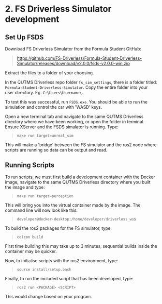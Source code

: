 # 2. FS Driverless Simulator development

## Set Up FSDS

Download FS Driverless Simulator from the Formula Student GitHub:

> <https://github.com/FS-Driverless/Formula-Student-Driverless-Simulator/releases/download/v2.0.0/fsds-v2.0.0-win.zip>

Extract the files to a folder of your choosing.

In the QUTMS Driverless repo folder `fs_sim_settings`, there is a folder titled: `Formula-Student-Driverless-Simulator`.
Copy the entire folder into your user directory.
Eg. `C:\Users\Username\`.

To test this was successful, run `FSDS.exe`.
You should be able to run the simulation and control the car with 'WASD' keys.

Open a new terminal tab and navigate to the same QUTMS Driverless directory where we have been working, or open the folder in terminal. Ensure XServer and the FSDS simulator is running. Type:

> `make run target=unreal_sim`

This will make a 'bridge' between the FS simulator and the ros2 node where scripts are running so data can be output and read.

## Running Scripts

To run scripts, we must first build a development container with the Docker image, navigate to the same QUTMS Driverless directory where you built the image and type:

> `make run target=perception`

This will bring you into the virtual container made by the image. The command line will now look like this:

> `developer@docker-desktop:/home/developer/driverless_ws$`

To build the ros2 packages for the FS simulator, type:

> `colcon build`

First time building this may take up to 3 minutes, sequential builds inside the container may be quicker.

Now, to initialise scripts with the ros2 environment, type:

> `source install/setup.bash`

Finally, to run the included script that has been developed, type:

> `ros2 run <PACKAGE> <SCRIPT>`

This would change based on your program.